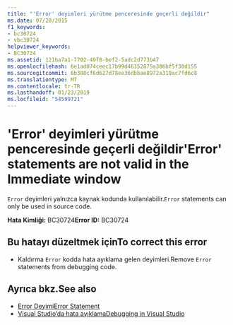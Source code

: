 ```yaml
---
title: "'Error' deyimleri yürütme penceresinde geçerli değildir"
ms.date: 07/20/2015
f1_keywords:
- bc30724
- vbc30724
helpviewer_keywords:
- BC30724
ms.assetid: 121ba7a1-7702-49f8-bef2-5adc2d773b47
ms.openlocfilehash: 6e1ad074ceec17b99d46352875a386bf5f30d155
ms.sourcegitcommit: 6b308cf6d627d78ee36dbbae8972a310ac7fd6c8
ms.translationtype: MT
ms.contentlocale: tr-TR
ms.lasthandoff: 01/23/2019
ms.locfileid: "54599721"
---
```

# <a name="error-statements-are-not-valid-in-the-immediate-window"></a><span data-ttu-id="bccbf-102">'Error' deyimleri yürütme penceresinde geçerli değildir</span><span class="sxs-lookup"><span data-stu-id="bccbf-102">'Error' statements are not valid in the Immediate window</span></span>
<span data-ttu-id="bccbf-103">`Error` deyimleri yalnızca kaynak kodunda kullanılabilir.</span><span class="sxs-lookup"><span data-stu-id="bccbf-103">`Error` statements can only be used in source code.</span></span>  
  
 <span data-ttu-id="bccbf-104">**Hata Kimliği:** BC30724</span><span class="sxs-lookup"><span data-stu-id="bccbf-104">**Error ID:** BC30724</span></span>  
  
## <a name="to-correct-this-error"></a><span data-ttu-id="bccbf-105">Bu hatayı düzeltmek için</span><span class="sxs-lookup"><span data-stu-id="bccbf-105">To correct this error</span></span>  
  
-   <span data-ttu-id="bccbf-106">Kaldırma `Error` kodda hata ayıklama gelen deyimleri.</span><span class="sxs-lookup"><span data-stu-id="bccbf-106">Remove `Error` statements from debugging code.</span></span>  
  
## <a name="see-also"></a><span data-ttu-id="bccbf-107">Ayrıca bkz.</span><span class="sxs-lookup"><span data-stu-id="bccbf-107">See also</span></span>
- [<span data-ttu-id="bccbf-108">Error Deyimi</span><span class="sxs-lookup"><span data-stu-id="bccbf-108">Error Statement</span></span>](../../visual-basic/language-reference/statements/error-statement.md)
- [<span data-ttu-id="bccbf-109">Visual Studio’da hata ayıklama</span><span class="sxs-lookup"><span data-stu-id="bccbf-109">Debugging in Visual Studio</span></span>](/visualstudio/debugger/debugging-in-visual-studio)
